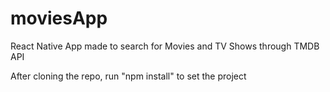 # moviesApp
React Native App made to search for Movies and TV Shows through TMDB API

After cloning the repo, run "npm install" to set the project
